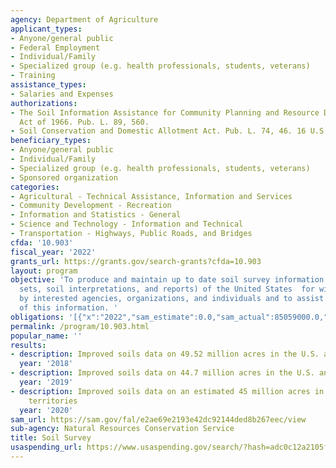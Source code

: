 ```yaml
---
agency: Department of Agriculture
applicant_types:
- Anyone/general public
- Federal Employment
- Individual/Family
- Specialized group (e.g. health professionals, students, veterans)
- Training
assistance_types:
- Salaries and Expenses
authorizations:
- The Soil Information Assistance for Community Planning and Resource Development
  Act of 1966. Pub. L. 89, 560.
- Soil Conservation and Domestic Allotment Act. Pub. L. 74, 46. 16 U.S.C. &sect; 590.
beneficiary_types:
- Anyone/general public
- Individual/Family
- Specialized group (e.g. health professionals, students, veterans)
- Sponsored organization
categories:
- Agricultural - Technical Assistance, Information and Services
- Community Development - Recreation
- Information and Statistics - General
- Science and Technology - Information and Technical
- Transportation - Highways, Public Roads, and Bridges
cfda: '10.903'
fiscal_year: '2022'
grants_url: https://grants.gov/search-grants?cfda=10.903
layout: program
objective: 'To produce and maintain up to date soil survey information (maps, data
  sets, soil interpretations, and reports) of the United States  for widespread use
  by interested agencies, organizations, and individuals and to assist in the use
  of this information. '
obligations: '[{"x":"2022","sam_estimate":0.0,"sam_actual":85059000.0,"usa_spending_actual":4192258.14},{"x":"2023","sam_estimate":99180000.0,"sam_actual":0.0,"usa_spending_actual":844029.25},{"x":"2024","sam_estimate":89166000.0,"sam_actual":0.0,"usa_spending_actual":8293039.63}]'
permalink: /program/10.903.html
popular_name: ''
results:
- description: Improved soils data on 49.52 million acres in the U.S. and territories
  year: '2018'
- description: Improved soils data on 44.7 million acres in the U.S. and territories
  year: '2019'
- description: Improved soils data on an estimated 45 million acres in the U.S. and
    territories
  year: '2020'
sam_url: https://sam.gov/fal/e2ae69e2193e42dc92144ded8b267eec/view
sub-agency: Natural Resources Conservation Service
title: Soil Survey
usaspending_url: https://www.usaspending.gov/search/?hash=adc0c12a2105f7767e271a669b3753e2
---
```

